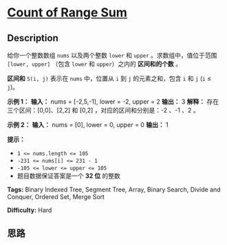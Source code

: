 # [Count of Range Sum][title]

## Description

给你一个整数数组 `nums` 以及两个整数 `lower` 和 `upper` 。求数组中，值位于范围 `[lower, upper]` （包含
`lower` 和 `upper`）之内的 **区间和的个数** 。

**区间和** `S(i, j)` 表示在 `nums` 中，位置从 `i` 到 `j` 的元素之和，包含 `i` 和 `j` (`i` ≤ `j`)。

**示例 1：**
            **输入：** nums = [-2,5,-1], lower = -2, upper = 2    **输出：** 3    **解释：** 存在三个区间：[0,0]、[2,2] 和 [0,2] ，对应的区间和分别是：-2 、-1 、2 。    

**示例 2：**
            **输入：** nums = [0], lower = 0, upper = 0    **输出：** 1    

**提示：**

  * `1 <= nums.length <= 105`
  * `-231 <= nums[i] <= 231 - 1`
  * `-105 <= lower <= upper <= 105`
  * 题目数据保证答案是一个 **32 位** 的整数


**Tags:** Binary Indexed Tree, Segment Tree, Array, Binary Search, Divide and Conquer, Ordered Set, Merge Sort

**Difficulty:** Hard

## 思路

[title]: https://leetcode-cn.com/problems/count-of-range-sum
